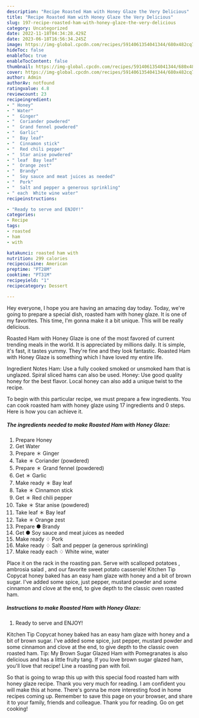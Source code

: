```yaml
---
description: "Recipe Roasted Ham with Honey Glaze the Very Delicious"
title: "Recipe Roasted Ham with Honey Glaze the Very Delicious"
slug: 197-recipe-roasted-ham-with-honey-glaze-the-very-delicious
category: Uncategorized
date: 2022-11-18T04:34:28.429Z
date: 2023-06-18T16:56:34.245Z
image: https://img-global.cpcdn.com/recipes/5914061354041344/680x482cq70/roasted-ham-with-honey-glaze-recipe-main-photo.jpg
hideToc: false
enableToc: true
enableTocContent: false
thumbnail: https://img-global.cpcdn.com/recipes/5914061354041344/680x482cq70/roasted-ham-with-honey-glaze-recipe-main-photo.jpg
cover: https://img-global.cpcdn.com/recipes/5914061354041344/680x482cq70/roasted-ham-with-honey-glaze-recipe-main-photo.jpg
author: Admin
authorAv: notfound
ratingvalue: 4.8
reviewcount: 23
recipeingredient:
- " Honey"
- " Water"
- "  Ginger"
- "  Coriander powdered"
- "  Grand fennel powdered"
- "  Garlic"
- "  Bay leaf"
- "  Cinnamon stick"
- "  Red chili pepper"
- "  Star anise powdered"
- " leaf  Bay leaf"
- "  Orange zest"
- "  Brandy"
- "  Soy sauce and meat juices as needed"
- "  Pork"
- "  Salt and pepper a generous sprinkling"
- " each  White wine water"
recipeinstructions:

- "Ready to serve and ENJOY!"
categories:
- Recipe
tags:
- roasted
- ham
- with

katakunci: roasted ham with 
nutrition: 299 calories
recipecuisine: American
preptime: "PT28M"
cooktime: "PT31M"
recipeyield: "1"
recipecategory: Dessert

---
```



Hey everyone, I hope you are having an amazing day today. Today, we're going to prepare a special dish, roasted ham with honey glaze. It is one of my favorites. This time, I'm gonna make it a bit unique. This will be really delicious.

Roasted Ham with Honey Glaze is one of the most favored of current trending meals in the world. It is appreciated by millions daily. It is simple, it's fast, it tastes yummy. They're fine and they look fantastic. Roasted Ham with Honey Glaze is something which I have loved my entire life.

Ingredient Notes Ham: Use a fully cooked smoked or unsmoked ham that is unglazed. Spiral sliced hams can also be used. Honey: Use good quality honey for the best flavor. Local honey can also add a unique twist to the recipe.


To begin with this particular recipe, we must prepare a few ingredients. You can cook roasted ham with honey glaze using 17 ingredients and 0 steps. Here is how you can achieve it.

<!--inarticleads1-->

##### The ingredients needed to make Roasted Ham with Honey Glaze:

1. Prepare  Honey
1. Get  Water
1. Prepare  ＊ Ginger
1. Take  ＊ Coriander (powdered)
1. Prepare  ＊ Grand fennel (powdered)
1. Get  ＊ Garlic
1. Make ready  ＊ Bay leaf
1. Take  ＊ Cinnamon stick
1. Get  ＊ Red chili pepper
1. Take  ＊ Star anise (powdered)
1. Take  leaf ＊ Bay leaf
1. Take  ＊ Orange zest
1. Prepare  ● Brandy
1. Get  ● Soy sauce and meat juices as needed
1. Make ready  ♢ Pork
1. Make ready  ♢ Salt and pepper (a generous sprinkling)
1. Make ready  each ♢ White wine, water


Place it on the rack in the roasting pan. Serve with scalloped potatoes , ambrosia salad , and our favorite sweet potato casserole! Kitchen Tip Copycat honey baked has an easy ham glaze with honey and a bit of brown sugar. I&#39;ve added some spice, just pepper, mustard powder and some cinnamon and clove at the end, to give depth to the classic oven roasted ham. 

<!--inarticleads2-->

##### Instructions to make Roasted Ham with Honey Glaze:


1. Ready to serve and ENJOY!

Kitchen Tip Copycat honey baked has an easy ham glaze with honey and a bit of brown sugar. I&#39;ve added some spice, just pepper, mustard powder and some cinnamon and clove at the end, to give depth to the classic oven roasted ham. Tip: My Brown Sugar Glazed Ham with Pomegranates is also delicious and has a little fruity tang. If you love brown sugar glazed ham, you&#39;ll love that recipe! Line a roasting pan with foil. 

So that is going to wrap this up with this special food roasted ham with honey glaze recipe. Thank you very much for reading. I am confident you will make this at home. There's gonna be more interesting food in home recipes coming up. Remember to save this page on your browser, and share it to your family, friends and colleague. Thank you for reading. Go on get cooking!
